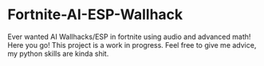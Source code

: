 # Fortnite-AI-ESP-Wallhack
Ever wanted AI Wallhacks/ESP in fortnite using audio and advanced math! Here you go!  This project is a work in progress.  Feel free to give me advice, my python skills are kinda shit.
